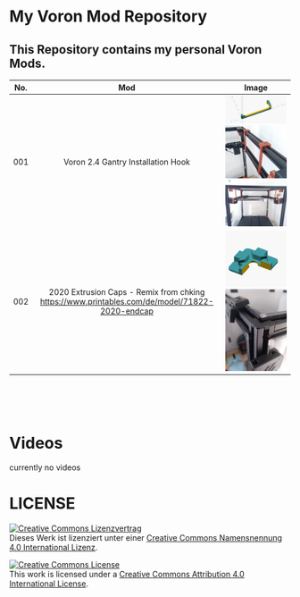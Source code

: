# __My Voron Mod Repository__

## This Repository contains my personal Voron Mods.


|No. | Mod             |  Image |
|:--:|:---------------:|:------:|
|001| Voron 2.4 Gantry Installation Hook|![](img/gantry-installation-hook.png)![](img/gantryinstall001.jpg) ![](img/gantryinstall002.jpg)|
|002|2020 Extrusion Caps - Remix from chking https://www.printables.com/de/model/71822-2020-endcap |![](img/remix-2020-endcap.png)![](img/remix-2020-endcap.jpg)|


<br>
<br>
<br>

# __Videos__

currently no videos

# LICENSE

<dl>
<a rel="license" href="http://creativecommons.org/licenses/by/4.0/"><img alt="Creative Commons Lizenzvertrag" style="border-width:0" src="https://i.creativecommons.org/l/by/4.0/88x31.png" /></a><br />Dieses Werk ist lizenziert unter einer <a rel="license" href="http://creativecommons.org/licenses/by/4.0/">Creative Commons Namensnennung 4.0 International Lizenz</a>.
</dl>

<dl>
<a rel="license" href="http://creativecommons.org/licenses/by/4.0/"><img alt="Creative Commons License" style="border-width:0" src="https://i.creativecommons.org/l/by/4.0/88x31.png" /></a><br />This work is licensed under a <a rel="license" href="http://creativecommons.org/licenses/by/4.0/">Creative Commons Attribution 4.0 International License</a>.
</dl>
